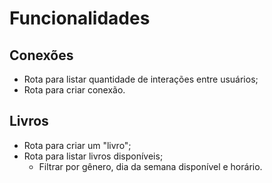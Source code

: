 # Funcionalidades

## Conexões

- Rota para listar quantidade de interações entre usuários;
- Rota para criar conexão.

## Livros

- Rota para criar um "livro";
- Rota para listar livros disponíveis;
    - Filtrar por gênero, dia da semana disponível e horário.